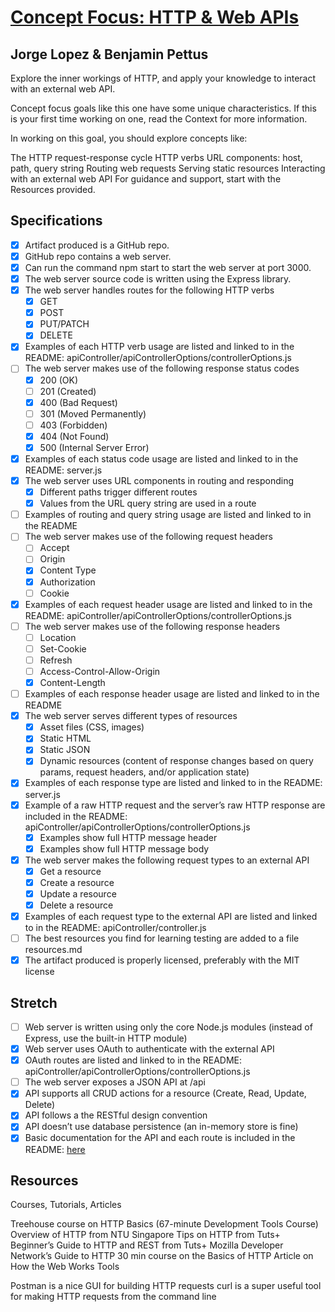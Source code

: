 # [Concept Focus: HTTP & Web APIs](http://jsdev.learnersguild.org/goals/326-Concept_Focus-HTTP_and_Web_APIs.html)

## Jorge Lopez & Benjamin Pettus

Explore the inner workings of HTTP, and apply your knowledge to interact with an external web API.

Concept focus goals like this one have some unique characteristics. If this is your first time working on one, read the Context for more information.

In working on this goal, you should explore concepts like:

The HTTP request-response cycle
HTTP verbs
URL components: host, path, query string
Routing web requests
Serving static resources
Interacting with an external web API
For guidance and support, start with the Resources provided.

## Specifications

- [x] Artifact produced is a GitHub repo.
- [x] GitHub repo contains a web server.
- [x] Can run the command npm start to start the web server at port 3000.
- [x] The web server source code is written using the Express library.
- [x] The web server handles routes for the following HTTP verbs
    - [x] GET
    - [x] POST
    - [x] PUT/PATCH
    - [x] DELETE
- [x] Examples of each HTTP verb usage are listed and linked to in the README: apiController/apiControllerOptions/controllerOptions.js
- [ ] The web server makes use of the following response status codes
    - [x] 200 (OK)
    - [ ] 201 (Created)
    - [x] 400 (Bad Request)
    - [ ] 301 (Moved Permanently)
    - [ ] 403 (Forbidden)
    - [x] 404 (Not Found)
    - [x] 500 (Internal Server Error)
- [x] Examples of each status code usage are listed and linked to in the README: server.js
- [x] The web server uses URL components in routing and responding
    - [x] Different paths trigger different routes
    - [x] Values from the URL query string are used in a route
- [ ] Examples of routing and query string usage are listed and linked to in the README
- [ ] The web server makes use of the following request headers
    - [ ] Accept
    - [ ] Origin
    - [x] Content Type
    - [x] Authorization
    - [ ] Cookie
- [x] Examples of each request header usage are listed and linked to in the README: apiController/apiControllerOptions/controllerOptions.js
- [ ] The web server makes use of the following response headers
    - [ ] Location
    - [ ] Set-Cookie
    - [ ] Refresh 
    - [ ] Access-Control-Allow-Origin
    - [x] Content-Length
- [ ] Examples of each response header usage are listed and linked to in the README
- [x] The web server serves different types of resources
    - [x] Asset files (CSS, images)
    - [x] Static HTML
    - [x] Static JSON
    - [x] Dynamic resources (content of response changes based on query params, request headers, and/or application state)
- [x] Examples of each response type are listed and linked to in the README: server.js
- [x] Example of a raw HTTP request and the server’s raw HTTP response are included in the README: apiController/apiControllerOptions/controllerOptions.js
    - [x] Examples show full HTTP message header
    - [x] Examples show full HTTP message body
- [x] The web server makes the following request types to an external API
    - [x] Get a resource
    - [x] Create a resource
    - [x] Update a resource
    - [x] Delete a resource
- [x] Examples of each request type to the external API are listed and linked to in the README: apiController/controller.js
- [ ] The best resources you find for learning testing are added to a file resources.md
- [x] The artifact produced is properly licensed, preferably with the MIT license

## Stretch

- [ ] Web server is written using only the core Node.js modules (instead of Express, use the built-in HTTP module)
- [x] Web server uses OAuth to authenticate with the external API
- [x] OAuth routes are listed and linked to in the README: apiController/apiControllerOptions/controllerOptions.js
- [ ] The web server exposes a JSON API at /api
- [x] API supports all CRUD actions for a resource (Create, Read, Update, Delete)
- [x] API follows a the RESTful design convention
- [x] API doesn’t use database persistence (an in-memory store is fine)
- [x] Basic documentation for the API and each route is included in the README: [here](https://developers.google.com/surveys/)

## Resources

Courses, Tutorials, Articles

Treehouse course on HTTP Basics (67-minute Development Tools Course)
Overview of HTTP from NTU Singapore
Tips on HTTP from Tuts+
Beginner’s Guide to HTTP and REST from Tuts+
Mozilla Developer Network’s Guide to HTTP
30 min course on the Basics of HTTP
Article on How the Web Works
Tools

Postman is a nice GUI for building HTTP requests
curl is a super useful tool for making HTTP requests from the command line